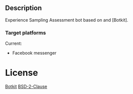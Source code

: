 ## Description
Experience Sampling Assessment bot based on <lib-name> and [Botkit].

### Target platforms
Current:
 - Facebook messenger

# License
[Botkit](https://github.com/howdyai/botkit/)
[BSD-2-Clause](LICENSE)
